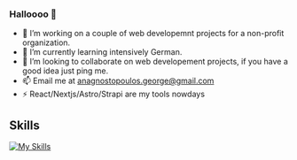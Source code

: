 ### Halloooo 👋

- 🔭 I’m working on a couple of web developemnt projects for a non-profit organization.
- 🌱 I’m currently learning intensively German. 
- 👯 I’m looking to collaborate on web developement projects, if you have a good idea just ping me.
- 📫 Email me at anagnostopoulos.george@gmail.com
- ⚡ React/Nextjs/Astro/Strapi are my tools nowdays

## Skills
[![My Skills](https://skillicons.dev/icons?i=js,html,css,tailwind,graphql,react,astro,nextjs,mongodb,sqlite,mysql,postgres,vscode)](https://skillicons.dev)
